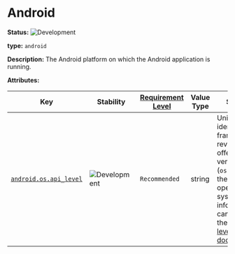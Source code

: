 # Android

<!-- semconv entity.android -->
<!-- NOTE: THIS TEXT IS AUTOGENERATED. DO NOT EDIT BY HAND. -->
<!-- see templates/registry/markdown/snippet.md.j2 -->
<!-- prettier-ignore-start -->
<!-- markdownlint-capture -->
<!-- markdownlint-disable -->


**Status:** ![Development](https://img.shields.io/badge/-development-blue)

**type:** `android`

**Description:** The Android platform on which the Android application is running.

**Attributes:**

| Key | Stability | [Requirement Level](https://opentelemetry.io/docs/specs/semconv/general/attribute-requirement-level/) | Value Type | Summary | Example Values |
|---|---|---|---|---|---|
| [`android.os.api_level`](/docs/registry/attributes/android.md) | ![Development](https://img.shields.io/badge/-development-blue) | `Recommended` | string | Uniquely identifies the framework API revision offered by a version (`os.version`) of the android operating system. More information can be found in the [Android API levels documentation](https://developer.android.com/guide/topics/manifest/uses-sdk-element#ApiLevels). | `33`; `32` |

<!-- markdownlint-restore -->
<!-- prettier-ignore-end -->
<!-- END AUTOGENERATED TEXT -->
<!-- endsemconv -->
